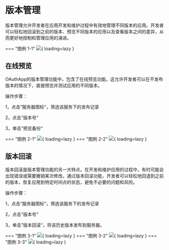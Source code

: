 # 版本管理

版本管理允许开发者在应用开发和维护过程中有效地管理不同版本的应用。开发者可以轻松地回滚到之前的版本、预览不同版本的应用以及查看版本之间的差异，从而更好地控制和管理应用的演进。

=== "图例 1-1"
    ![](https://docs.oauthapp.com/doc_app_versions/1-1.png){ loading=lazy }

## 在线预览

OAuthApp的版本管理功能中，包含了在线预览功能。这允许开发者可以在不发布版本的情况下，直接预览并测试应用的不同版本。

操作步骤：

1，点击“服务器图标“，筛选该服务下的发布记录

2，点击”版本号“

3，单击”预览备份“

=== "图例 2-1"
    ![](https://docs.oauthapp.com/doc_app_versions/2-1.png){ loading=lazy }
=== "图例 2-2"
    ![](https://docs.oauthapp.com/doc_app_versions/2-2.png){ loading=lazy }

## 版本回滚

版本回滚是版本管理功能的另一大特点。在开发和维护应用的过程中，有时可能会出现错误或需要撤销某次修改。通过版本回滚功能，开发者可以轻松地回退到之前的版本，恢复应用到特定时间点的状态，避免不必要的问题和风险。

操作步骤：

1，点击“服务器图标“，筛选该服务下的发布记录

2，点击”版本号“

3，单击”版本回滚“，将该历史版本发布到服务器。

=== "图例 3-1"
    ![](https://docs.oauthapp.com/doc_app_versions/3-1.png){ loading=lazy }
=== "图例 3-2"
    ![](https://docs.oauthapp.com/doc_app_versions/3-2.png){ loading=lazy }
=== "图例 3-3"
    ![](https://docs.oauthapp.com/doc_app_versions/3-3.png){ loading=lazy }